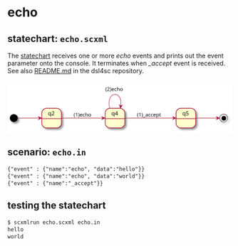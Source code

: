 # echo

## statechart: `echo.scxml`

The [statechart](echo.scxml) receives one or more _echo_ events and prints out the event parameter onto the console.
It terminates when _\_accept_ event is received.  
See also [README.md](https://github.com/ldltools/dsl4sc/examples/echo/README.md)
in the dsl4sc repository.

![statechart](echo.svg)

## scenario: `echo.in`

```
{"event" : {"name":"echo", "data":"hello"}}  
{"event" : {"name":"echo", "data":"world"}}  
{"event" : {"name":"_accept"}}
```

## testing the statechart

```
$ scxmlrun echo.scxml echo.in  
hello  
world
```

